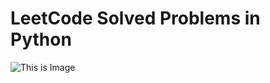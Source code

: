 # LeetCode Solved Problems in Python
![This is Image](https://play.google.com/store/apps/details?id=com.machinelearningforsmallbusiness.leetcodepython&hl=en_US&gl=US)
